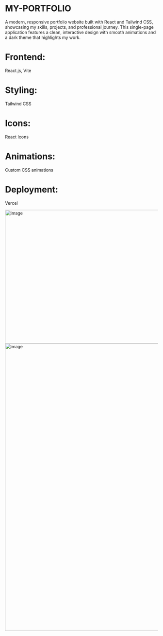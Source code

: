 # MY-PORTFOLIO
A modern, responsive portfolio website built with React and Tailwind CSS, showcasing my skills, projects, and professional journey. This single-page application features a clean, interactive design with smooth animations and a dark theme that highlights my work.



# Frontend: 
React.js, Vite

# Styling: 
Tailwind CSS

# Icons: 
React Icons

# Animations: 
Custom CSS animations

# Deployment: 
Vercel

<img width="910" height="439" alt="image" src="https://github.com/user-attachments/assets/d8a11754-274a-4e3d-9527-f8dbc41369fc" />

<img width="910" height="946" alt="image" src="https://github.com/user-attachments/assets/029f803f-3836-4962-a4f7-cb9003d93919" />
